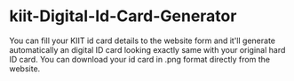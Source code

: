 # kiit-Digital-Id-Card-Generator
You can fill your KIIT id card details to the website form and it'll generate automatically an digital ID card looking exactly same with your original hard ID card. You can download your id card in .png format directly from the website.
